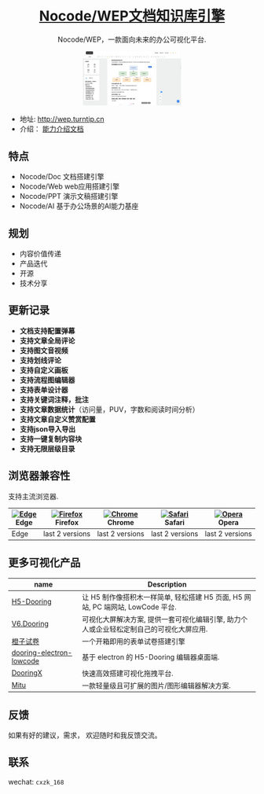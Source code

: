 <p align="center">
  <a href="http://wep.turntip.cn">
    <h1 align="center">Nocode/WEP文档知识库引擎</h1>
  </a>
</p>

<div align="center">

Nocode/WEP，一款面向未来的办公可视化平台. 

<img src="./public/wep.png" alt="Edge" width="200px" />

</div>

- 地址: http://wep.turntip.cn
- 介绍： [能力介绍文档](http://wep.turntip.cn/design/doc?id=d1713369951622&uid=wep_251711700015023)

## 特点

- Nocode/Doc 文档搭建引擎
- Nocode/Web web应用搭建引擎
- Nocode/PPT 演示文稿搭建引擎
- Nocode/AI 基于办公场景的AI能力基座

## 规划

- 内容价值传递
- 产品迭代
- 开源
- 技术分享

## 更新记录

- **文档支持配置弹幕**
- **支持文章全局评论**
- **支持图文音视频**
- **支持划线评论**
- **支持自定义画板**
- **支持流程图编辑器**
- **支持表单设计器**
- **支持关键词注释，批注**
- **支持文章数据统计**（访问量，PUV，字数和阅读时间分析）
- **支持文章自定义赞赏配置**
- **支持json导入导出**
- **支持一键复制内容块**
- **支持无限层级目录**


## 浏览器兼容性

支持主流浏览器.

| [<img src="https://raw.githubusercontent.com/alrra/browser-logos/master/src/edge/edge_48x48.png" alt="Edge" width="24px" height="24px" />](http://godban.github.io/browsers-support-badges/)</br>Edge | [<img src="https://raw.githubusercontent.com/alrra/browser-logos/master/src/firefox/firefox_48x48.png" alt="Firefox" width="24px" height="24px" />](http://godban.github.io/browsers-support-badges/)</br>Firefox | [<img src="https://raw.githubusercontent.com/alrra/browser-logos/master/src/chrome/chrome_48x48.png" alt="Chrome" width="24px" height="24px" />](http://godban.github.io/browsers-support-badges/)</br>Chrome | [<img src="https://raw.githubusercontent.com/alrra/browser-logos/master/src/safari/safari_48x48.png" alt="Safari" width="24px" height="24px" />](http://godban.github.io/browsers-support-badges/)</br>Safari | [<img src="https://raw.githubusercontent.com/alrra/browser-logos/master/src/opera/opera_48x48.png" alt="Opera" width="24px" height="24px" />](http://godban.github.io/browsers-support-badges/)</br>Opera |
| --- | --- | --- | --- | --- |
| Edge | last 2 versions | last 2 versions | last 2 versions | last 2 versions |

## 更多可视化产品

| name                                                                              | Description                                                                             |
| --------------------------------------------------------------------------------- | --------------------------------------------------------------------------------------- |
| [H5-Dooring](https://github.com/MrXujiang/h5-Dooring)                             | 让 H5 制作像搭积木一样简单, 轻松搭建 H5 页面, H5 网站, PC 端网站, LowCode 平台.         |
| [V6.Dooring](https://github.com/MrXujiang/v6.dooring.public)                      | 可视化大屏解决方案, 提供一套可视化编辑引擎, 助力个人或企业轻松定制自己的可视化大屏应用. |
| [橙子试卷](https://turntip.cn) | 一个开箱即用的表单试卷搭建引擎 |
| [dooring-electron-lowcode](https://github.com/MrXujiang/dooring-electron-lowcode) | 基于 electron 的 H5-Dooring 编辑器桌面端.                                               |
| [DooringX](https://github.com/H5-Dooring/dooringx)                                | 快速高效搭建可视化拖拽平台.                                                             |
| [Mitu](https://github.com/H5-Dooring/mitu-editor)                                 | 一款轻量级且可扩展的图片/图形编辑器解决方案.                                            |

## 反馈

如果有好的建议，需求， 欢迎随时和我反馈交流。

## 联系

wechat: `cxzk_168`
